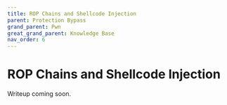 ```yaml
---
title: ROP Chains and Shellcode Injection
parent: Protection Bypass
grand_parent: Pwn
great_grand_parent: Knowledge Base
nav_order: 6
---
```


# ROP Chains and Shellcode Injection

Writeup coming soon.
